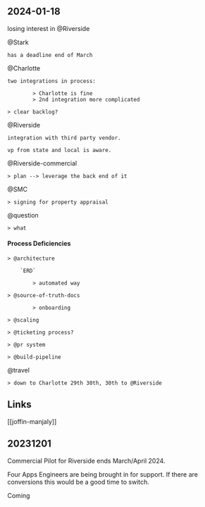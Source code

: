 ## 2024-01-18

losing interest in @Riverside 

@Stark 

	has a deadline end of March 

@Charlotte 

	two integrations in process: 
	
			> Charlotte is fine
			> 2nd integration more complicated
			
	> clear backlog? 
	
@Riverside 

	integration with third party vendor.
	
	vp from state and local is aware.

@Riverside-commercial 

	> plan --> leverage the back end of it
	
@SMC 

	> signing for property appraisal

@question 

	> what 

#### Process Deficiencies

	> @architecture 
		
		`ERD` 

			> automated way

	> @source-of-truth-docs
	
			> onboarding

	> @scaling 

	> @ticketing process?

	> @pr system 

	> @build-pipeline 


@travel 

	> down to Charlotte 29th 30th, 30th to @Riverside 
## Links

[[joffin-manjaly]] 

## 20231201

Commercial Pilot for Riverside ends March/April 2024. 

Four Apps Engineers are being brought in for support. If there are conversions this would be a good time to switch. 

Coming 